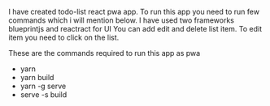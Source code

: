 I have created todo-list react pwa app. To run this app you need to run few commands which i will mention below. I have used two frameworks blueprintjs and reactract for UI You can add edit and delete list item. To edit item you need to click on the list.

These are the commands required to run this app as pwa 

- yarn
- yarn build
- yarn -g serve
- serve -s build    